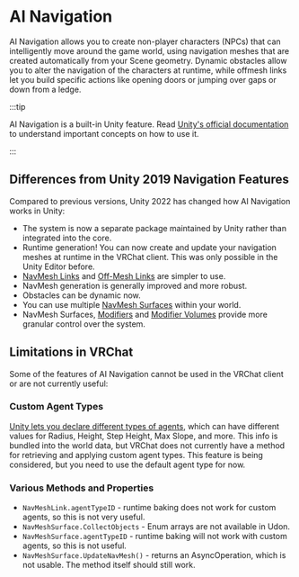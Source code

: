 # AI Navigation

AI Navigation allows you to create non-player characters (NPCs) that can intelligently move around the game world, using navigation meshes that are created automatically from your Scene geometry. Dynamic obstacles allow you to alter the navigation of the characters at runtime, while offmesh links let you build specific actions like opening doors or jumping over gaps or down from a ledge.

:::tip

AI Navigation is a built-in Unity feature. Read [Unity's official documentation](https://docs.unity3d.com/Packages/com.unity.ai.navigation@1.1/manual/index.html) to understand important concepts on how to use it.

:::

## Differences from Unity 2019 Navigation Features

Compared to previous versions, Unity 2022 has changed how AI Navigation works in Unity:

* The system is now a separate package maintained by Unity rather than integrated into the core.
* Runtime generation! You can now create and update your navigation meshes at runtime in the VRChat client. This was only possible in the Unity Editor before.
* [NavMesh Links](https://docs.unity3d.com/Packages/com.unity.ai.navigation@1.1/manual/NavMeshLink.html) and [Off-Mesh Links](https://docs.unity3d.com/Packages/com.unity.ai.navigation@1.1/manual/CreateOffMeshLink.html) are simpler to use.
* NavMesh generation is generally improved and more robust.
* Obstacles can be dynamic now.
* You can use multiple [NavMesh Surfaces](https://docs.unity3d.com/Packages/com.unity.ai.navigation@1.1/manual/NavMeshSurface.html) within your world.
* NavMesh Surfaces, [Modifiers](https://docs.unity3d.com/Packages/com.unity.ai.navigation@1.1/manual/NavMeshModifier.html) and [Modifier Volumes](https://docs.unity3d.com/Packages/com.unity.ai.navigation@1.1/manual/NavMeshModifierVolume.html) provide more granular control over the system.

## Limitations in VRChat

Some of the features of AI Navigation cannot be used in the VRChat client or are not currently useful:

### Custom Agent Types

[Unity lets you declare different types of agents](https://docs.unity3d.com/Packages/com.unity.ai.navigation@1.1/manual/NavMeshAgent.html), which can have different values for Radius, Height, Step Height, Max Slope, and more. This info is bundled into the world data, but VRChat does not currently have a method for retrieving and applying custom agent types. This feature is being considered, but you need to use the default agent type for now.

### Various Methods and Properties

* `NavMeshLink.agentTypeID` - runtime baking does not work for custom agents, so this is not very useful.
* `NavMeshSurface.CollectObjects` - Enum arrays are not available in Udon.
* `NavMeshSurface.agentTypeID` - runtime baking will not work with custom agents, so this is not useful.
* `NavMeshSurface.UpdateNavMesh()` - returns an AsyncOperation, which is not usable. The method itself should still work.
